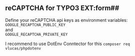 ## reCAPTCHA for TYPO3 EXT:form##
Define your reCAPTCHA api keys as environment variables: \
`GOOGLE_RECAPTCHA_PUBLIC_KEY` <br /> 
and <br />
`GOOGLE_RECAPTCHA_PRIVATE_KEY`
 

I recommend to use DotEnv Conntector for this `composer req vlucas/phpdotenv` 
